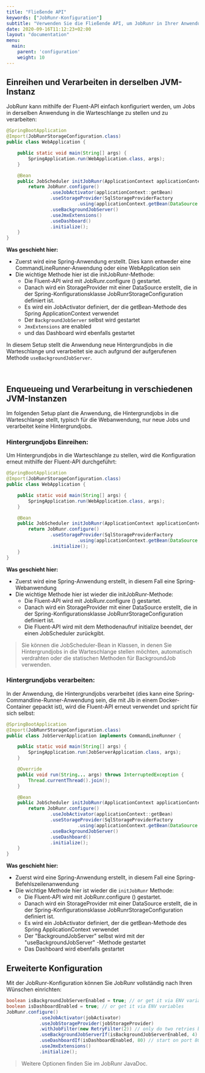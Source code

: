 ```yaml
---
title: "Fließende API"
keywords: ["JobRunr-Konfiguration"]
subtitle: "Verwenden Sie die Fließende API, um JobRunr in Ihrer Anwendung innerhalb von Minuten zu konfigurieren."
date: 2020-09-16T11:12:23+02:00
layout: "documentation"
menu: 
  main: 
    parent: 'configuration'
    weight: 10
---
```

## Einreihen und Verarbeiten in derselben JVM-Instanz
JobRunr kann mithilfe der Fluent-API einfach konfiguriert werden, um Jobs in derselben Anwendung in die Warteschlange zu stellen und zu verarbeiten:

```java
@SpringBootApplication
@Import(JobRunrStorageConfiguration.class)
public class WebApplication {

    public static void main(String[] args) {
        SpringApplication.run(WebApplication.class, args);
    }

    @Bean
    public JobScheduler initJobRunr(ApplicationContext applicationContext) {
        return JobRunr.configure()
                .useJobActivator(applicationContext::getBean)
                .useStorageProvider(SqlStorageProviderFactory
                          .using(applicationContext.getBean(DataSource.class)))
                .useBackgroundJobServer()
                .useJmxExtensions()
                .useDashboard()
                .initialize();
    }
}
```

__Was geschieht hier:__
- Zuerst wird eine Spring-Anwendung erstellt. Dies kann entweder eine CommandLineRunner-Anwendung oder eine WebApplication sein
- Die wichtige Methode hier ist die initJobRunr-Methode:
  - Die Fluent-API wird mit JobRunr.configure () gestartet.
  - Danach wird ein StorageProvider mit einer DataSource erstellt, die in der Spring-Konfigurationsklasse JobRunrStorageConfiguration definiert ist.
  - Es wird ein JobActivator definiert, der die getBean-Methode des Spring ApplicationContext verwendet
  - Der `BackgroundJobServer` selbst wird gestartet
  - `JmxExtensions` are enabled
  - und das Dashboard wird ebenfalls gestartet

In diesem Setup stellt die Anwendung neue Hintergrundjobs in die Warteschlange und verarbeitet sie auch aufgrund der aufgerufenen Methode `useBackgroundJobServer`.

<br>

## Enqueueing und Verarbeitung in verschiedenen JVM-Instanzen
Im folgenden Setup plant die Anwendung, die Hintergrundjobs in die Warteschlange stellt, typisch für die Webanwendung, nur neue Jobs und verarbeitet keine Hintergrundjobs.

### Hintergrundjobs Einreihen:
Um Hintergrundjobs in die Warteschlange zu stellen, wird die Konfiguration erneut mithilfe der Fluent-API durchgeführt:

```java
@SpringBootApplication
@Import(JobRunrStorageConfiguration.class)
public class WebApplication {

    public static void main(String[] args) {
        SpringApplication.run(WebApplication.class, args);
    }

    @Bean
    public JobScheduler initJobRunr(ApplicationContext applicationContext) {
        return JobRunr.configure()
                .useStorageProvider(SqlStorageProviderFactory
                          .using(applicationContext.getBean(DataSource.class)))
                .initialize();
    }
}
```

__Was geschieht hier:__
- Zuerst wird eine Spring-Anwendung erstellt, in diesem Fall eine Spring-Webanwendung
- Die wichtige Methode hier ist wieder die initJobRunr-Methode:
  - Die Fluent-API wird mit JobRunr.configure () gestartet.
  - Danach wird ein StorageProvider mit einer DataSource erstellt, die in der Spring-Konfigurationsklasse JobRunrStorageConfiguration definiert ist.
  - Die Fluent-API wird mit dem Methodenaufruf initialize beendet, der einen JobScheduler zurückgibt.

> Sie können die JobScheduler-Bean in Klassen, in denen Sie Hintergrundjobs in die Warteschlange stellen möchten, automatisch verdrahten oder die statischen Methoden für BackgroundJob verwenden.

### Hintergrundjobs verarbeiten:
In der Anwendung, die Hintergrundjobs verarbeitet (dies kann eine Spring-Commandline-Runner-Anwendung sein, die mit Jib in einem Docker-Container gepackt ist), wird die Fluent-API erneut verwendet und spricht für sich selbst:

```java
@SpringBootApplication
@Import(JobRunrStorageConfiguration.class)
public class JobServerApplication implements CommandLineRunner {

    public static void main(String[] args) {
        SpringApplication.run(JobServerApplication.class, args);
    }

    @Override
    public void run(String... args) throws InterruptedException {
        Thread.currentThread().join();
    }

    @Bean
    public JobScheduler initJobRunr(ApplicationContext applicationContext) {
        return JobRunr.configure()
                .useJobActivator(applicationContext::getBean)
                .useStorageProvider(SqlStorageProviderFactory
                          .using(applicationContext.getBean(DataSource.class)))
                .useBackgroundJobServer()
                .useDashboard()
                .initialize();
    }
}
```

__Was geschieht hier:__
- Zuerst wird eine Spring-Anwendung erstellt, in diesem Fall eine Spring-Befehlszeilenanwendung
- Die wichtige Methode hier ist wieder die `initJobRunr` Methode:
  - Die Fluent-API wird mit JobRunr.configure () gestartet.
  - Danach wird ein StorageProvider mit einer DataSource erstellt, die in der Spring-Konfigurationsklasse JobRunrStorageConfiguration definiert ist.
  - Es wird ein JobActivator definiert, der die getBean-Methode des Spring ApplicationContext verwendet
  - Der "BackgroundJobServer" selbst wird mit der "useBackgroundJobServer" -Methode gestartet
  - Das Dashboard wird ebenfalls gestartet

## Erweiterte Konfiguration

Mit der JobRunr-Konfiguration können Sie JobRunr vollständig nach Ihren Wünschen einrichten:

```java
boolean isBackgroundJobServerEnabled = true; // or get it via ENV variables
boolean isDashboardEnabled = true; // or get it via ENV variables
JobRunr.configure()
            .useJobActivator(jobActivator)
            .useJobStorageProvider(jobStorageProvider)
            .withJobFilter(new RetryFilter(2)) // only do two retries by default
            .useBackgroundJobServerIf(isBackgroundJobServerEnabled, 4)  // only use 4 worker threads
            .useDashboardIf(isDashboardEnabled, 80) // start on port 80 instead of 8000
            .useJmxExtensions()
            .initialize();

```

> Weitere Optionen finden Sie im JobRunr JavaDoc.